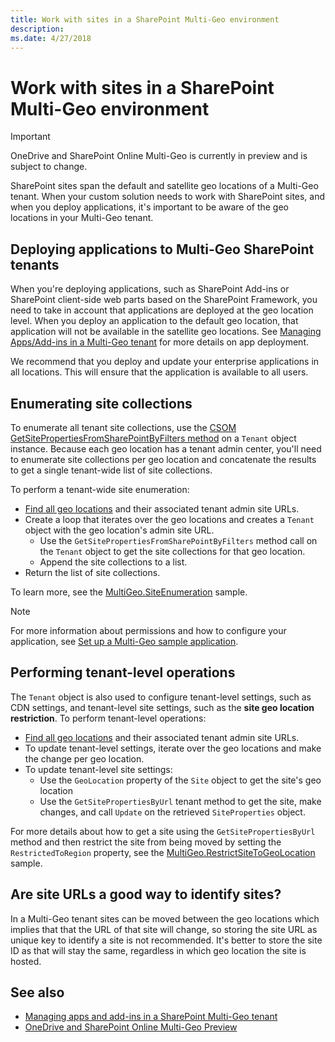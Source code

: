 ```yaml
---
title: Work with sites in a SharePoint Multi-Geo environment
description: 
ms.date: 4/27/2018
---
```


# Work with sites in a SharePoint Multi-Geo environment

> [!IMPORTANT] 
> OneDrive and SharePoint Online Multi-Geo is currently in preview and is subject to change.

SharePoint sites span the default and satellite geo locations of a Multi-Geo tenant. When your custom solution needs to work with SharePoint sites, and when you deploy applications, it's important to be aware of the geo locations in your Multi-Geo tenant. 

## Deploying applications to Multi-Geo SharePoint tenants
When you're deploying applications, such as SharePoint Add-ins or SharePoint client-side web parts based on the SharePoint Framework, you need to take in account that applications are deployed at the geo location level. When you deploy an application to the default geo location, that application will not be available in the satellite geo locations. See [Managing Apps/Add-ins in a Multi-Geo tenant](multigeo-apps.md) for more details on app deployment.

We recommend that you deploy and update your enterprise applications in all locations. This will ensure that the application is available to all users.

## Enumerating site collections
To enumerate all tenant site collections, use the [CSOM GetSitePropertiesFromSharePointByFilters method](https://msdn.microsoft.com/en-us/library/microsoft.online.sharepoint.tenantadministration.tenant.getsitepropertiesfromsharepointbyfilters.aspx) on a `Tenant` object instance. Because each geo location has a tenant admin center,  you'll need to enumerate site collections per geo location and concatenate the results to get a single tenant-wide list of site collections.

To perform a tenant-wide site enumeration:

- [Find all geo locations](multigeo-discovery.md) and their associated tenant admin site URLs.
- Create a loop that iterates over the geo locations and creates a `Tenant` object with the geo location's admin site URL.
	- Use the `GetSitePropertiesFromSharePointByFilters` method call on the `Tenant` object to get the site collections for that geo location.
	- Append the site collections to a list.
- Return the list of site collections.

To learn more, see the [MultiGeo.SiteEnumeration](https://github.com/SharePoint/PnP/tree/dev/Samples/MultiGeo.SiteEnumeration) sample.

> [!NOTE] 
> For more information about permissions and how to configure your application, see [Set up a Multi-Geo sample application](multigeo-sampleapplicationsetup.md).

## Performing tenant-level operations
The `Tenant` object is also used to configure tenant-level settings, such as CDN settings, and tenant-level site settings, such as the **site geo location restriction**. To perform tenant-level operations:

- [Find all geo locations](multigeo-discovery.md) and their associated tenant admin site URLs.
- To update tenant-level settings, iterate over the geo locations and make the change per geo location.
- To update tenant-level site settings: 
	- Use the `GeoLocation` property of the `Site` object to get the site's geo location 
	- Use the `GetSitePropertiesByUrl` tenant method to get the site, make changes, and call `Update` on the retrieved `SiteProperties` object.

For more details about how to get a site using the `GetSitePropertiesByUrl` method and then restrict the site from being moved by setting the `RestrictedToRegion` property, see the [MultiGeo.RestrictSiteToGeoLocation](https://github.com/SharePoint/PnP/tree/dev/Samples/MultiGeo.RestrictSiteToGeoLocation) sample. 

## Are site URLs a good way to identify sites?
In a Multi-Geo tenant sites can be moved between the geo locations which implies that that the URL of that site will change, so storing the site URL as unique key to identify a site is not recommended. It's better to store the site ID as that will stay the same, regardless in which geo location the site is hosted. 


## See also
- [Managing apps and add-ins in a SharePoint Multi-Geo tenant](multigeo-apps.md)
- [OneDrive and SharePoint Online Multi-Geo Preview](multigeo-introduction.md)

